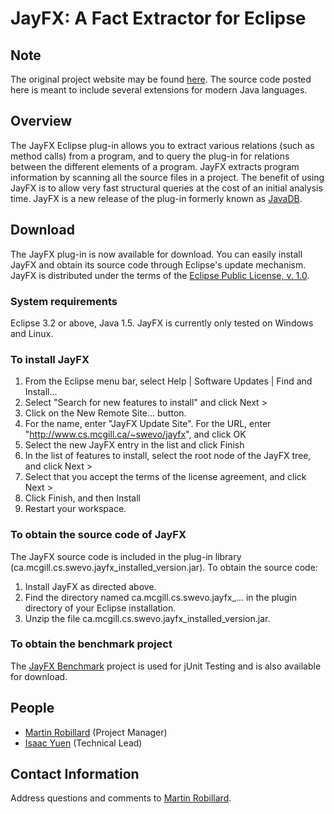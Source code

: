 # JayFX: A Fact Extractor for Eclipse

## Note

The original project website may be found [here](http://cs.mcgill.ca/~swevo/jayfx/). The source code posted here is meant to include several extensions for modern Java languages.

## Overview

The JayFX Eclipse plug-in allows you to extract various relations (such as method calls) from a program, and to query the plug-in for relations between the different elements of a program. JayFX extracts program information by scanning all the source files in a project. The benefit of using JayFX is to allow very fast structural queries at the cost of an initial analysis time. JayFX is a new release of the plug-in formerly known as [JavaDB](http://www.cs.mcgill.ca/~martin/javadb).

## Download

The JayFX plug-in is now available for download. You can easily install JayFX and obtain its source code through Eclipse's update mechanism. JayFX is distributed under the terms of the [Eclipse Public License, v. 1.0](http://www.eclipse.org/legal/epl-v10.html).

### System requirements 

Eclipse 3.2 or above, Java 1.5. JayFX is currently only tested on Windows and Linux.

### To install JayFX

1. From the Eclipse menu bar, select Help | Software Updates | Find and Install...
2. Select "Search for new features to install" and click Next >
3. Click on the New Remote Site... button.
4. For the name, enter "JayFX Update Site". For the URL, enter "http://www.cs.mcgill.ca/~swevo/jayfx", and click OK
5. Select the new JayFX entry in the list and click Finish
6. In the list of features to install, select the root node of the JayFX tree, and click Next >
7. Select that you accept the terms of the license agreement, and click Next >
8. Click Finish, and then Install
9. Restart your workspace.

### To obtain the source code of JayFX

The JayFX source code is included in the plug-in library (ca.mcgill.cs.swevo.jayfx_installed_version.jar). To obtain the source code:

1. Install JayFX as directed above.
1. Find the directory named ca.mcgill.cs.swevo.jayfx_... in the plugin directory of your Eclipse installation.
1. Unzip the file ca.mcgill.cs.swevo.jayfx_installed_version.jar.

### To obtain the benchmark project

The [JayFX Benchmark](http://cs.mcgill.ca/~swevo/jayfx/JayFXBenchmark.zip) project is used for jUnit Testing and is also available for download.

## People

- [Martin Robillard](http://www.cs.mcgill.ca/~martin) (Project Manager)
- [Isaac Yuen](http://www.cs.mcgill.ca/~iyuen) (Technical Lead)

## Contact Information

Address questions and comments to [Martin Robillard](http://www.cs.mcgill.ca/~martin).